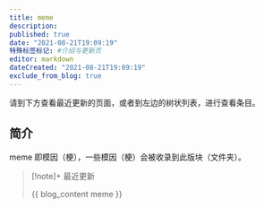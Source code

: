 ```yaml
---
title: meme
description:
published: true
date: "2021-08-21T19:09:19"
特殊标签标记: #介绍与更新页
editor: markdown
dateCreated: "2021-08-21T19:09:19"
exclude_from_blog: true
---
```


请到下方查看最近更新的页面，或者到左边的树状列表，进行查看条目。

## 简介

meme 即模因（梗），一些模因（梗）会被收录到此版块（文件夹）。

> [!note]+ 最近更新
>
> {{ blog_content meme }}
